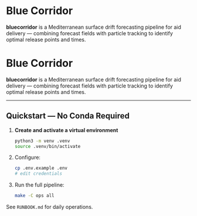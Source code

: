# Blue Corridor

**bluecorridor** is a Mediterranean surface drift forecasting pipeline for aid delivery — combining forecast fields with particle tracking to identify optimal release points and times.

# Blue Corridor

**bluecorridor** is a Mediterranean surface drift forecasting pipeline for aid delivery — combining forecast fields with particle tracking to identify optimal release points and times.

---

## Quickstart — No Conda Required

1. **Create and activate a virtual environment**
   ```bash
   python3 -m venv .venv
   source .venv/bin/activate


2. Configure:
   ```bash
   cp .env.example .env
   # edit credentials
   ```
3. Run the full pipeline:
   ```bash
   make -C ops all
   ```

See `RUNBOOK.md` for daily operations.
